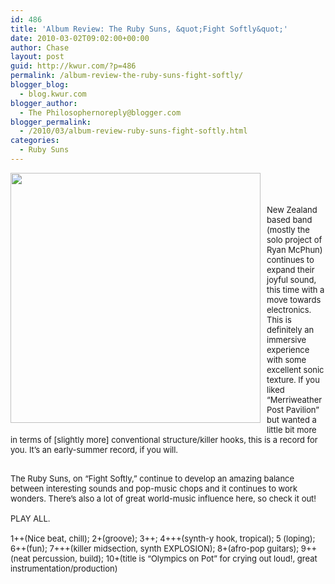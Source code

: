 ```yaml
---
id: 486
title: 'Album Review: The Ruby Suns, &quot;Fight Softly&quot;'
date: 2010-03-02T09:02:00+00:00
author: Chase
layout: post
guid: http://kwur.com/?p=486
permalink: /album-review-the-ruby-suns-fight-softly/
blogger_blog:
  - blog.kwur.com
blogger_author:
  - The Philosophernoreply@blogger.com
blogger_permalink:
  - /2010/03/album-review-ruby-suns-fight-softly.html
categories:
  - Ruby Suns
---
```

<div class="pf-content">
  <p>
    <a onblur="try {parent.deselectBloggerImageGracefully();} catch(e) {}" href="http://4.bp.blogspot.com/_WtT-4WauMl4/S034CTIzl9I/AAAAAAAABus/a3j-p9ukq9Q/s400/THE+RUBY+SUNS-+FIGHT+SOFTLY.jpg"><img style="float:left; margin:0 10px 10px 0;cursor:pointer; cursor:hand;width: 400px; height: 400px;" src="http://4.bp.blogspot.com/_WtT-4WauMl4/S034CTIzl9I/AAAAAAAABus/a3j-p9ukq9Q/s400/THE+RUBY+SUNS-+FIGHT+SOFTLY.jpg" border="0" alt="" /></a><br /><a onblur="try {parent.deselectBloggerImageGracefully();} catch(e) {}" href="http://subpop-public.s3.amazonaws.com/assets/images/6232.jpg"><br /></a><br /><span class="Apple-style-span"  style="font-size:small;">New Zealand based band (mostly the solo project of Ryan McPhun) continues to expand their joyful sound, this time with a move towards electronics. This is definitely an immersive experience with some excellent sonic texture. If you liked &#8220;Merriweather Post Pavilion&#8221; but wanted a little bit more in terms of [slightly more] conventional structure/killer hooks, this is a record for you. It&#8217;s an early-summer record, if you will.</span>
  </p>
  
  <div>
    <span class="Apple-style-span"  style="font-size:small;"><br /></span>
  </div>
  
  <div>
    <span class="Apple-style-span"  style="font-size:small;">The Ruby Suns, on &#8220;Fight Softly,&#8221; continue to develop an amazing balance between interesting sounds and pop-music chops and it continues to work wonders. There&#8217;s also a lot of great world-music influence here, so check it out!</span>
  </div>
  
  <div>
    <span class="Apple-style-span"  style="font-size:small;"><br /></span>
  </div>
  
  <div>
    <span class="Apple-style-span"  style="font-size:small;">PLAY ALL.</span>
  </div>
  
  <div>
    <span class="Apple-style-span"  style="font-size:small;"><br /></span>
  </div>
  
  <div>
    <span class="Apple-style-span"  style="font-size:small;">1++(Nice beat, chill); 2+(groove); 3++; 4+++(synth-y hook, tropical); 5 (loping); 6++(fun); 7+++(killer midsection, synth EXPLOSION); 8+(afro-pop guitars); 9++(neat percussion, build); 10+(title is &#8220;Olympics on Pot&#8221; for crying out loud!, great instrumentation/production)</span>
  </div>
</div>